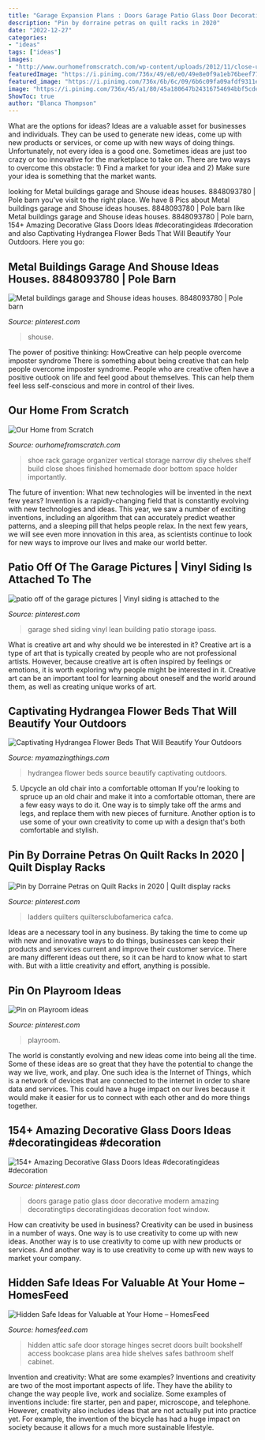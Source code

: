 ```yaml
---
title: "Garage Expansion Plans : Doors Garage Patio Glass Door Decorative Modern Amazing Decoratingtips Decoratingideas Decoration Foot Window"
description: "Pin by dorraine petras on quilt racks in 2020"
date: "2022-12-27"
categories:
- "ideas"
tags: ["ideas"]
images:
- "http://www.ourhomefromscratch.com/wp-content/uploads/2012/11/close-up-of-shoe-rack-e1352779134543-682x1024.jpg"
featuredImage: "https://i.pinimg.com/736x/49/e8/e0/49e8e0f9a1eb76beef77894017e84352.jpg"
featured_image: "https://i.pinimg.com/736x/6b/6c/09/6b6c09fa09afdf9311eeecaf26b43a0b--motorcycle-shop-vinyl-siding.jpg"
image: "https://i.pinimg.com/736x/45/a1/80/45a180647b24316754694bbf5cde3407.jpg"
ShowToc: true
author: "Blanca Thompson"
---
```



What are the options for ideas?
Ideas are a valuable asset for businesses and individuals. They can be used to generate new ideas, come up with new products or services, or come up with new ways of doing things. Unfortunately, not every idea is a good one. Sometimes ideas are just too crazy or too innovative for the marketplace to take on. There are two ways to overcome this obstacle: 1) Find a market for your idea and 2) Make sure your idea is something that the market wants.

	

		
looking for Metal buildings garage and Shouse ideas houses. 8848093780 | Pole barn you've visit to the right place. We have 8 Pics about Metal buildings garage and Shouse ideas houses. 8848093780 | Pole barn like Metal buildings garage and Shouse ideas houses. 8848093780 | Pole barn, 154+ Amazing Decorative Glass Doors Ideas #decoratingideas #decoration and also Captivating Hydrangea Flower Beds That Will Beautify Your Outdoors. Here you go:
		
    
## Metal Buildings Garage And Shouse Ideas Houses. 8848093780 | Pole Barn

<img loading=lazy src="https://i.pinimg.com/736x/3a/ac/f8/3aacf8a724f4fc6e6c0249d8f65af2b6.jpg" onerror="this.onerror=null;this.src='https://tse4.mm.bing.net/th?id=OIP.ZaycOcnmWWNblHC_-6rCoQHaE6&amp;pid=15.1';" alt="Metal buildings garage and Shouse ideas houses. 8848093780 | Pole barn">

_Source: pinterest.com_

>shouse. 

	

The power of positive thinking: HowCreative can help people overcome imposter syndrome
There is something about being creative that can help people overcome imposter syndrome. People who are creative often have a positive outlook on life and feel good about themselves. This can help them feel less self-conscious and more in control of their lives.

    
## Our Home From Scratch

<img loading=lazy src="http://www.ourhomefromscratch.com/wp-content/uploads/2012/11/close-up-of-shoe-rack-e1352779134543-682x1024.jpg" onerror="this.onerror=null;this.src='https://tse1.mm.bing.net/th?id=OIP.qUptV9AHO44UL_LwVjJabAHaLH&amp;pid=15.1';" alt="Our Home from Scratch">

_Source: ourhomefromscratch.com_

>shoe rack garage organizer vertical storage narrow diy shelves shelf build close shoes finished homemade door bottom space holder importantly. 

	

The future of invention: What new technologies will be invented in the next few years?
Invention is a rapidly-changing field that is constantly evolving with new technologies and ideas. This year, we saw a number of exciting inventions, including an algorithm that can accurately predict weather patterns, and a sleeping pill that helps people relax. In the next few years, we will see even more innovation in this area, as scientists continue to look for new ways to improve our lives and make our world better.

    
## Patio Off Of The Garage Pictures | Vinyl Siding Is Attached To The

<img loading=lazy src="https://i.pinimg.com/736x/6b/6c/09/6b6c09fa09afdf9311eeecaf26b43a0b--motorcycle-shop-vinyl-siding.jpg" onerror="this.onerror=null;this.src='https://tse1.mm.bing.net/th?id=OIP.DYslhX4Xh7uznjHtkuNhAQHaE8&amp;pid=15.1';" alt="patio off of the garage pictures | Vinyl siding is attached to the">

_Source: pinterest.com_

>garage shed siding vinyl lean building patio storage ipass. 

	

What is creative art and why should we be interested in it?
Creative art is a type of art that is typically created by people who are not professional artists. However, because creative art is often inspired by feelings or emotions, it is worth exploring why people might be interested in it. Creative art can be an important tool for learning about oneself and the world around them, as well as creating unique works of art.

    
## Captivating Hydrangea Flower Beds That Will Beautify Your Outdoors

<img loading=lazy src="http://myamazingthings.com/wp-content/uploads/2017/04/flowers-1.jpg" onerror="this.onerror=null;this.src='https://tse4.mm.bing.net/th?id=OIP.knc776x2DYb2zGnYZev9WwHaJ4&amp;pid=15.1';" alt="Captivating Hydrangea Flower Beds That Will Beautify Your Outdoors">

_Source: myamazingthings.com_

>hydrangea flower beds source beautify captivating outdoors. 

	

5. Upcycle an old chair into a comfortable ottoman
If you're looking to spruce up an old chair and make it into a comfortable ottoman, there are a few easy ways to do it. One way is to simply take off the arms and legs, and replace them with new pieces of furniture. Another option is to use some of your own creativity to come up with a design that's both comfortable and stylish.

    
## Pin By Dorraine Petras On Quilt Racks In 2020 | Quilt Display Racks

<img loading=lazy src="https://i.pinimg.com/736x/45/a1/80/45a180647b24316754694bbf5cde3407.jpg" onerror="this.onerror=null;this.src='https://tse4.mm.bing.net/th?id=OIP._2KFjkzsPyUS5BNbEsZIgwHaJ6&amp;pid=15.1';" alt="Pin by Dorraine Petras on Quilt Racks in 2020 | Quilt display racks">

_Source: pinterest.com_

>ladders quilters quiltersclubofamerica cafca. 

	

Ideas are a necessary tool in any business. By taking the time to come up with new and innovative ways to do things, businesses can keep their products and services current and improve their customer service. There are many different ideas out there, so it can be hard to know what to start with. But with a little creativity and effort, anything is possible.

    
## Pin On Playroom Ideas

<img loading=lazy src="https://i.pinimg.com/736x/49/e8/e0/49e8e0f9a1eb76beef77894017e84352.jpg" onerror="this.onerror=null;this.src='https://tse1.mm.bing.net/th?id=OIP.G_5W5kSbc6rXBRdXM6oqHQHaLH&amp;pid=15.1';" alt="Pin on Playroom ideas">

_Source: pinterest.com_

>playroom. 

	

The world is constantly evolving and new ideas come into being all the time. Some of these ideas are so great that they have the potential to change the way we live, work, and play. One such idea is the Internet of Things, which is a network of devices that are connected to the internet in order to share data and services. This could have a huge impact on our lives because it would make it easier for us to connect with each other and do more things together.

    
## 154+ Amazing Decorative Glass Doors Ideas #decoratingideas #decoration

<img loading=lazy src="https://i.pinimg.com/736x/92/97/d2/9297d26718ed30f0114e53c0c0d1e3eb.jpg" onerror="this.onerror=null;this.src='https://tse2.mm.bing.net/th?id=OIP.C2dJTlJWPSVkrD2oiGRQQwHaLE&amp;pid=15.1';" alt="154+ Amazing Decorative Glass Doors Ideas #decoratingideas #decoration">

_Source: pinterest.com_

>doors garage patio glass door decorative modern amazing decoratingtips decoratingideas decoration foot window. 

	

How can creativity be used in business?
Creativity can be used in business in a number of ways. One way is to use creativity to come up with new ideas. Another way is to use creativity to come up with new products or services. And another way is to use creativity to come up with new ways to market your company.

    
## Hidden Safe Ideas For Valuable At Your Home – HomesFeed

<img loading=lazy src="https://homesfeed.com/wp-content/uploads/2016/01/Secret-safe-behind-built-in-shelves-or-cabinets.jpg" onerror="this.onerror=null;this.src='https://tse3.mm.bing.net/th?id=OIP.72WVaEPc_54i3DZOjoZBAQHaJ4&amp;pid=15.1';" alt="Hidden Safe Ideas for Valuable at Your Home – HomesFeed">

_Source: homesfeed.com_

>hidden attic safe door storage hinges secret doors built bookshelf access bookcase plans area hide shelves safes bathroom shelf cabinet. 

	

Invention and creativity: What are some examples?
Inventions and creativity are two of the most important aspects of life. They have the ability to change the way people live, work and socialize. Some examples of inventions include: fire starter, pen and paper, microscope, and telephone. However, creativity also includes ideas that are not actually put into practice yet. For example, the invention of the bicycle has had a huge impact on society because it allows for a much more sustainable lifestyle.

